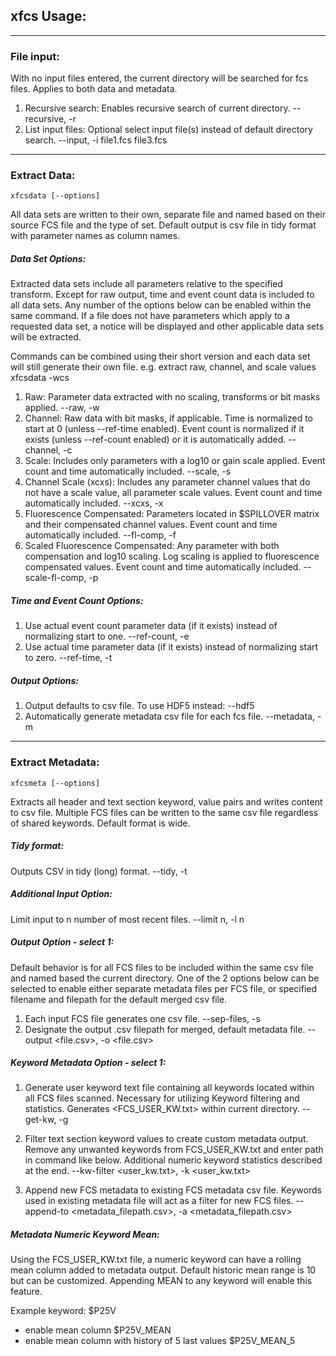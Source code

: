 ## xfcs Usage:
------------------------------------------------
### File input:
With no input files entered, the current directory will be searched for fcs files. Applies to both data and metadata.
1. Recursive search:
Enables recursive search of current directory.
    --recursive, -r
2. List input files:
Optional select input file(s) instead of default directory search.
    --input, -i file1.fcs file3.fcs

------------------------------------------------
### Extract Data:
    xfcsdata [--options]

All data sets are written to their own, separate file and named based on their source FCS file and the type of set. Default output is csv file in tidy format with parameter names as column names.

##### Data Set Options:
Extracted data sets include all parameters relative to the specified transform. Except for raw output, time and event count data is included to all data sets. Any number of the options below can be enabled within the same command. If a file does not have parameters which apply to a requested data set, a notice will be displayed and other applicable data sets will be extracted.

Commands can be combined using their short version and each data set will still generate their own file.
    e.g. extract raw, channel, and scale values
    xfcsdata -wcs

1. Raw:
Parameter data extracted with no scaling, transforms or bit masks applied.
    --raw, -w
2. Channel:
Raw data with bit masks, if applicable. Time is normalized to start at 0 (unless --ref-time enabled).
Event count is normalized if it exists (unless --ref-count enabled) or it is automatically added.
    --channel, -c
3. Scale:
Includes only parameters with a log10 or gain scale applied.
Event count and time automatically included.
    --scale, -s
4. Channel Scale (xcxs):
Includes any parameter channel values that do not have a scale value, all parameter scale values.
Event count and time automatically included.
    --xcxs, -x
5. Fluorescence Compensated:
Parameters located in $SPILLOVER matrix and their compensated channel values. Event count and time automatically included.
    --fl-comp, -f
6. Scaled Fluorescence Compensated:
Any parameter with both compensation and log10 scaling. Log scaling is applied to fluorescence compensated values. Event count and time automatically included.
    --scale-fl-comp, -p

##### Time and Event Count Options:
1. Use actual event count parameter data (if it exists) instead of normalizing start to one.
    --ref-count, -e
2. Use actual time parameter data (if it exists) instead of normalizing start to zero.
    --ref-time, -t

##### Output Options:
1. Output defaults to csv file. To use HDF5 instead:
    --hdf5
2. Automatically generate metadata csv file for each fcs file.
    --metadata, -m

------------------------------------------------
### Extract Metadata:
    xfcsmeta [--options]

Extracts all header and text section keyword, value pairs and writes content to csv file. Multiple FCS files can be written to the same csv file regardless of shared keywords. Default format is wide.

##### Tidy format:
Outputs CSV in tidy (long) format.
    --tidy, -t

##### Additional Input Option:
Limit input to n number of most recent files.
  --limit n, -l n

##### Output Option - select 1:
Default behavior is for all FCS files to be included within the same csv file and named based the current directory. One of the 2 options below can be selected to enable either separate metadata files per FCS file, or specified filename and filepath for the default merged csv file.
1. Each input FCS file generates one csv file.
    --sep-files, -s
2. Designate the output .csv filepath for merged, default metadata file.
    --output <file.csv>, -o <file.csv>

##### Keyword Metadata Option - select 1:
1. Generate user keyword text file containing all keywords located within all FCS files scanned. Necessary for utilizing Keyword filtering and statistics. Generates <FCS_USER_KW.txt> within current directory.
    --get-kw, -g

2. Filter text section keyword values to create custom metadata output. Remove any unwanted keywords from FCS_USER_KW.txt and enter path in command like below. Additional numeric keyword statistics described at the end.
    --kw-filter <user_kw.txt>, -k <user_kw.txt>

3. Append new FCS metadata to existing FCS metadata csv file. Keywords used in existing metadata file will act as a filter for new FCS files.
    --append-to <metadata_filepath.csv>, -a <metadata_filepath.csv>

##### Metadata Numeric Keyword Mean:
Using the FCS_USER_KW.txt file, a numeric keyword can have a rolling mean column added to metadata output. Default historic mean range is 10 but can be customized. Appending MEAN to any keyword will enable this feature. 

Example keyword: $P25V
- enable mean column
    $P25V_MEAN
- enable mean column with history of 5 last values
    $P25V_MEAN_5
